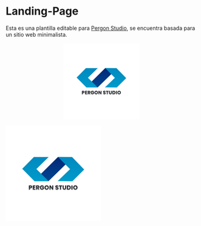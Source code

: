 # Landing-Page
Esta es una plantilla editable para [Pergon Studio](https://andersongb1007.github.io/PergonStudio/), se encuentra basada para un sitio web minimalista.


<p align="center">
  <img width="200" height="200" border-radius="50%" src="https://github.com/Pererita/Landing-Page/blob/main/assets/images/Logo%20claro.jpg">
</p>

<img src="https://github.com/Pererita/Landing-Page/blob/main/assets/images/Logo%20claro.jpg" width="250" height="250"/>

